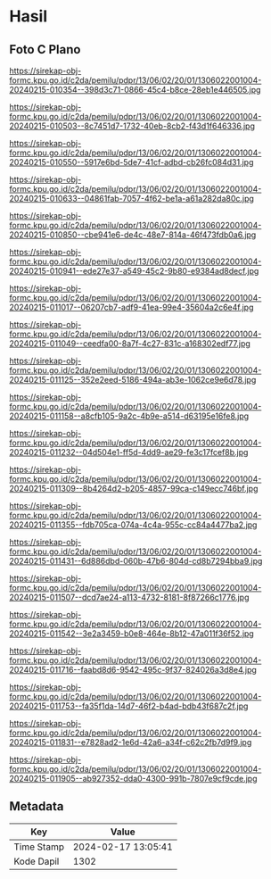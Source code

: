 # Hasil

## Foto C Plano

https://sirekap-obj-formc.kpu.go.id/c2da/pemilu/pdpr/13/06/02/20/01/1306022001004-20240215-010354--398d3c71-0866-45c4-b8ce-28eb1e446505.jpg

https://sirekap-obj-formc.kpu.go.id/c2da/pemilu/pdpr/13/06/02/20/01/1306022001004-20240215-010503--8c7451d7-1732-40eb-8cb2-f43d1f646336.jpg

https://sirekap-obj-formc.kpu.go.id/c2da/pemilu/pdpr/13/06/02/20/01/1306022001004-20240215-010550--5917e6bd-5de7-41cf-adbd-cb26fc084d31.jpg

https://sirekap-obj-formc.kpu.go.id/c2da/pemilu/pdpr/13/06/02/20/01/1306022001004-20240215-010633--04861fab-7057-4f62-be1a-a61a282da80c.jpg

https://sirekap-obj-formc.kpu.go.id/c2da/pemilu/pdpr/13/06/02/20/01/1306022001004-20240215-010850--cbe941e6-de4c-48e7-814a-46f473fdb0a6.jpg

https://sirekap-obj-formc.kpu.go.id/c2da/pemilu/pdpr/13/06/02/20/01/1306022001004-20240215-010941--ede27e37-a549-45c2-9b80-e9384ad8decf.jpg

https://sirekap-obj-formc.kpu.go.id/c2da/pemilu/pdpr/13/06/02/20/01/1306022001004-20240215-011017--06207cb7-adf9-41ea-99e4-35604a2c6e4f.jpg

https://sirekap-obj-formc.kpu.go.id/c2da/pemilu/pdpr/13/06/02/20/01/1306022001004-20240215-011049--ceedfa00-8a7f-4c27-831c-a168302edf77.jpg

https://sirekap-obj-formc.kpu.go.id/c2da/pemilu/pdpr/13/06/02/20/01/1306022001004-20240215-011125--352e2eed-5186-494a-ab3e-1062ce9e6d78.jpg

https://sirekap-obj-formc.kpu.go.id/c2da/pemilu/pdpr/13/06/02/20/01/1306022001004-20240215-011158--a8cfb105-9a2c-4b9e-a514-d63195e16fe8.jpg

https://sirekap-obj-formc.kpu.go.id/c2da/pemilu/pdpr/13/06/02/20/01/1306022001004-20240215-011232--04d504e1-ff5d-4dd9-ae29-fe3c17fcef8b.jpg

https://sirekap-obj-formc.kpu.go.id/c2da/pemilu/pdpr/13/06/02/20/01/1306022001004-20240215-011309--8b4264d2-b205-4857-99ca-c149ecc746bf.jpg

https://sirekap-obj-formc.kpu.go.id/c2da/pemilu/pdpr/13/06/02/20/01/1306022001004-20240215-011355--fdb705ca-074a-4c4a-955c-cc84a4477ba2.jpg

https://sirekap-obj-formc.kpu.go.id/c2da/pemilu/pdpr/13/06/02/20/01/1306022001004-20240215-011431--6d886dbd-060b-47b6-804d-cd8b7294bba9.jpg

https://sirekap-obj-formc.kpu.go.id/c2da/pemilu/pdpr/13/06/02/20/01/1306022001004-20240215-011507--dcd7ae24-a113-4732-8181-8f87266c1776.jpg

https://sirekap-obj-formc.kpu.go.id/c2da/pemilu/pdpr/13/06/02/20/01/1306022001004-20240215-011542--3e2a3459-b0e8-464e-8b12-47a011f36f52.jpg

https://sirekap-obj-formc.kpu.go.id/c2da/pemilu/pdpr/13/06/02/20/01/1306022001004-20240215-011716--faabd8d6-9542-495c-9f37-824026a3d8e4.jpg

https://sirekap-obj-formc.kpu.go.id/c2da/pemilu/pdpr/13/06/02/20/01/1306022001004-20240215-011753--fa35f1da-14d7-46f2-b4ad-bdb43f687c2f.jpg

https://sirekap-obj-formc.kpu.go.id/c2da/pemilu/pdpr/13/06/02/20/01/1306022001004-20240215-011831--e7828ad2-1e6d-42a6-a34f-c62c2fb7d9f9.jpg

https://sirekap-obj-formc.kpu.go.id/c2da/pemilu/pdpr/13/06/02/20/01/1306022001004-20240215-011905--ab927352-dda0-4300-991b-7807e9cf9cde.jpg


## Metadata

| Key        | Value               |
| ---------- | ------------------- |
| Time Stamp | 2024-02-17 13:05:41 |
| Kode Dapil | 1302                |



